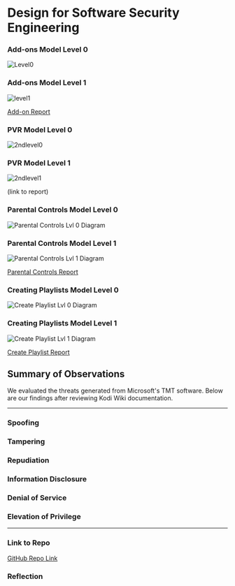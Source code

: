 # Design for Software Security Engineering

### Add-ons Model Level 0

![Level0](https://user-images.githubusercontent.com/22432070/68550453-851f8780-03c8-11ea-9476-a4bdcedc3f46.PNG)

### Add-ons Model Level 1

![level1](https://user-images.githubusercontent.com/22432070/68550382-f6126f80-03c7-11ea-90bf-256612c9cd79.PNG)

[Add-on Report](https://github.com/mroejr/BAAM/blob/master/Ann-on%20report.pdf)

### PVR Model Level 0

![2ndlevel0](https://user-images.githubusercontent.com/22432070/68342750-dff76d00-00b0-11ea-9323-2ccccdb8e34e.PNG)

### PVR Model Level 1

![2ndlevel1](https://user-images.githubusercontent.com/22432070/68550390-032f5e80-03c8-11ea-8c9e-0d414624e536.PNG)

(link to report)
### Parental Controls Model Level 0

![Parental Controls Lvl 0 Diagram](https://i.imgur.com/5defJBx.png)


### Parental Controls Model Level 1

![Parental Controls Lvl 1 Diagram](https://i.imgur.com/vX4S2m4.png)

[Parental Controls Report](https://github.com/mroejr/BAAM/blob/master/ParentalControls-Threat%20Modeling%20Report.pdf)

### Creating Playlists Model Level 0

![Create Playlist Lvl 0 Diagram](https://i.imgur.com/dMpqTbD.png)
 

### Creating Playlists Model Level 1

![Create Playlist Lvl 1 Diagram](https://i.imgur.com/Tqc8ZZ3.png)  

[Create Playlist Report](https://github.com/mroejr/BAAM/blob/master/Threat%20Modeling%20Report%20Create%20Playlist.pdf)

## Summary of Observations

We evaluated the threats generated from Microsoft's TMT software. Below are our findings after reviewing Kodi Wiki documentation.

--------------------------

### Spoofing

### Tampering

### Repudiation

### Information Disclosure

### Denial of Service

### Elevation of Privilege

--------------------------

### Link to Repo

[GitHub Repo Link](https://github.com/mroejr/BAAM/issues?q=is%3Aopen+is%3Aissue+milestone%3A%22Design+for+SSE%22)

### Reflection
